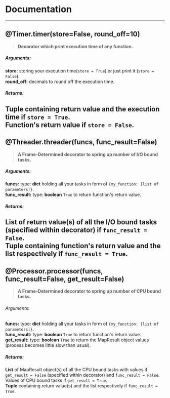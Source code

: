 # Documentation
---
## @Timer.timer(store=False, round_off=10)
> **Decorator which print execution time of any function.**

##### Arguments:
**store:**  storing your execution time(`store = True`) or just print it (`store = False`).  
**round_off:** decimals to round off the execution time.

##### Returns:
**Tuple** containing return value and the execution time if `store = True`.  
Function's return value if `store = False`.
---
## @Threader.threader(funcs, func_result=False)
> **A Frame-Determined decorator to spring up number of I/O bound tasks.**

##### Arguments:
**funcs:** type: **dict** holding all your tasks in form of `{my_function: [list of parameters]}`.  
**func_result:** type: **boolean** `True` to return function's return value.

##### Returns:
**List** of return value(s) of all the I/O bound tasks (specified within decorator) if `func_result = False`.  
**Tuple** containing function's return value and the list respectively if `func_result = True`.
---
## @Processor.processor(funcs, func_result=False, get_result=False)
> **A Frame-Determined decorator to spring up number of CPU bound tasks.**

###### Arguments:
**funcs:** type: **dict** holding all your tasks in form of `{my_function: [list of parameters]}`.  
**func_result:** type: **boolean** `True` to return function's return value.  
**get_result:** type: **boolean** `True` to return the MapResult object values (process becomes little slow than usual).

##### Returns:
**List** of MapResult object(s) of all the CPU bound tasks with values if `get_result = False` (specified within decorator) 
and `func_result = False`.  
Values of CPU bound tasks if `get_result = True`.  
**Tuple** containing return value(s) and the list respectively if `func_result = True`.